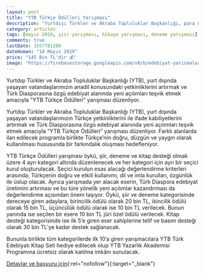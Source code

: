 ```yaml
---
layout: post
title: "YTB Türkçe Ödülleri Yarışması"
description: "Yurtdışı Türkler ve Akraba Topluluklar Başkanlığı, para ödüllü yarışmalar"
category: articles
tags: [mayıs 2019, şiir yarışması, hikaye yarışması, deneme yarışması]
comments: true
lastDate: 1557781200
dateHuman: "14 Mayıs 2019"
price: "145 Bin TL'dir 💰"
image: "https://firebasestorage.googleapis.com/v0/b/edebiyat-yarismalari.appspot.com/o/ytb.jpg?alt=media&token=600f003a-ed59-49fd-899e-a8f5a14e7837"
---
```


Yurtdışı Türkler ve Akraba Topluluklar Başkanlığı (YTB), yurt dışında yaşayan vatandaşlarımızın anadil konusundaki yetkinliklerini artırmak ve Türk Diasporasına özgü edebiyat alanında yeni açılımları teşvik etmek amacıyla “YTB Türkçe Ödülleri” yarışması düzenliyor.

Yurtdışı Türkler ve Akraba Topluluklar Başkanlığı (YTB), yurt dışında yaşayan vatandaşlarımızın Türkçe yetkinliklerini ile ifade kabiliyetlerini artırmak ve Türk Diasporasına özgü edebiyat alanında yeni açılımları teşvik etmek amacıyla “YTB Türkçe Ödülleri” yarışması düzenliyor. Farklı alanlarda ilan edilecek programla birlikte Türkçe’nin doğru, düzgün ve yaygın olarak kullanılması hususunda bir farkındalık oluşması hedefleniyor.

YTB Türkçe Ödülleri yarışması öykü, şiir, deneme ve kitap desteği olmak üzere 4 ayrı kategori altında düzenlenecek ve her kategori için ayrı bir seçici kurul oluşturulacak. Seçici kurulun esas alacağı değerlendirme kriterleri arasında; Türkçenin doğru ve etkili kullanımı, dil ve imla kurulları, özgünlük ile üslup olacak.  Ayrıca yarışmada yer alacak eserin, Türk Diaspora edebiyat üretimini artırması ve bu türe yönelik yeni açılımlar kazandırması da değerlendirme açısından önem taşıyor. Öykü, şiir ve deneme kategorisinde dereceye giren adaylara, birincilik ödülü olarak 20 bin TL, ikincilik ödülü olarak 15 bin TL,  üçüncülük ödülü olarak ise 10 bin TL verilecek. Bunun yanında ise seçilen bir esere 10 bin TL jüri özel ödülü verilecek. Kitap desteği kategorisinde ise ilk 5’e giren eser sahiplerine telif ve basım desteği olarak 30 bin TL’ye kadar destek sağlanacak.

Bununla birlikte tüm kategorilerde ilk 10’a giren yarışmacılara YTB Türk Edebiyatı Kitap Seti hediye edilecek olup YTB Yazarlık Akademisi Programına ücretsiz olarak katılma imkânı sunulacak.

[Detaylar ve başvuru için](https://www.ytb.gov.tr/guncel/ytb-turkce-odulleri-yarismasi?utm_source=edebiyatyarismalari.com&utm_medium=affiliate){:rel="nofollow"}{:target="_blank"}
